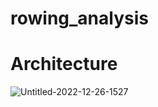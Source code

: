 # rowing_analysis

# Architecture
![Untitled-2022-12-26-1527](https://user-images.githubusercontent.com/88284521/209600115-6177f5ec-62b5-4a11-a700-e0cc5de7b4a3.png)
